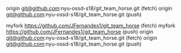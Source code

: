 origin	git@github.com:nyu-ossd-s18/git_team_horse.git (fetch)
origin	git@github.com:nyu-ossd-s18/git_team_horse.git (push)

myfork	https://github.com/JFernandes1/git_team_horse (fetch)
myfork	https://github.com/JFernandes1/git_team_horse (push)
origin	git@github.com:nyu-ossd-s18/git_team_horse.git (fetch)
origin	git@github.com:nyu-ossd-s18/git_team_horse.git (push)
